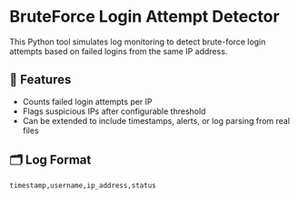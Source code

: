 # BruteForce Login Attempt Detector

This Python tool simulates log monitoring to detect brute-force login attempts based on failed logins from the same IP address.

## 🔧 Features
- Counts failed login attempts per IP
- Flags suspicious IPs after configurable threshold
- Can be extended to include timestamps, alerts, or log parsing from real files

## 🗂 Log Format
```csv
timestamp,username,ip_address,status
 
